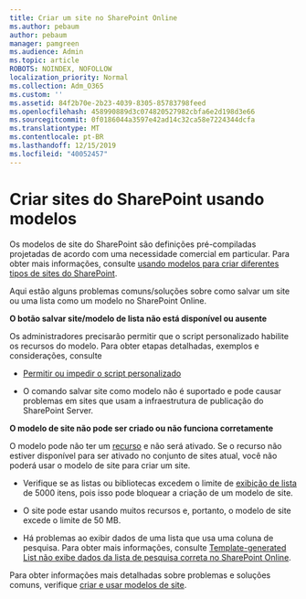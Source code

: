 ```yaml
---
title: Criar um site no SharePoint Online
ms.author: pebaum
author: pebaum
manager: pamgreen
ms.audience: Admin
ms.topic: article
ROBOTS: NOINDEX, NOFOLLOW
localization_priority: Normal
ms.collection: Adm_O365
ms.custom: ''
ms.assetid: 84f2b70e-2b23-4039-8305-85783798feed
ms.openlocfilehash: 458990889d3c074820527982cbfa6e2d198d3e66
ms.sourcegitcommit: 0f0186044a3597e42ad14c32ca58e7224344dcfa
ms.translationtype: MT
ms.contentlocale: pt-BR
ms.lasthandoff: 12/15/2019
ms.locfileid: "40052457"
---
```

# <a name="create-sharepoint-sites-using-templates"></a>Criar sites do SharePoint usando modelos

Os modelos de site do SharePoint são definições pré-compiladas projetadas de acordo com uma necessidade comercial em particular. Para obter mais informações, consulte [usando modelos para criar diferentes tipos de sites do SharePoint](https://support.office.com/article/using-templates-to-create-different-kinds-of-sharepoint-sites-449eccec-ff99-4cf3-b62e-dcfee37e8da4).

Aqui estão alguns problemas comuns/soluções sobre como salvar um site ou uma lista como um modelo no SharePoint Online. 

**O botão salvar site/modelo de lista não está disponível ou ausente**

Os administradores precisarão permitir que o script personalizado habilite os recursos do modelo. Para obter etapas detalhadas, exemplos e considerações, consulte 

- [Permitir ou impedir o script personalizado](https://docs.microsoft.com/sharepoint/allow-or-prevent-custom-script)

- O comando salvar site como modelo não é suportado e pode causar problemas em sites que usam a infraestrutura de publicação do SharePoint Server.

**O modelo de site não pode ser criado ou não funciona corretamente**

O modelo pode não ter um [recurso](https://social.technet.microsoft.com/wiki/contents/articles/14423.sharepoint-2013-existing-features-guid.aspx) e não será ativado. Se o recurso não estiver disponível para ser ativado no conjunto de sites atual, você não poderá usar o modelo de site para criar um site.

- Verifique se as listas ou bibliotecas excedem o limite de [exibição de lista](https://support.office.com/article/Manage-large-lists-and-libraries-in-SharePoint-B8588DAE-9387-48C2-9248-C24122F07C59) de 5000 itens, pois isso pode bloquear a criação de um modelo de site.

- O site pode estar usando muitos recursos e, portanto, o modelo de site excede o limite de 50 MB.


- Há problemas ao exibir dados de uma lista que usa uma coluna de pesquisa. Para obter mais informações, consulte [Template-generated List não exibe dados da lista de pesquisa correta no SharePoint Online](https://docs.microsoft.com/sharepoint/support/lists-and-libraries/template-generated-list-incorrect-data).

Para obter informações mais detalhadas sobre problemas e soluções comuns, verifique [criar e usar modelos de site](https://support.office.com/article/Create-and-use-site-templates-60371B0F-00E0-4C49-A844-34759EBDD989).



